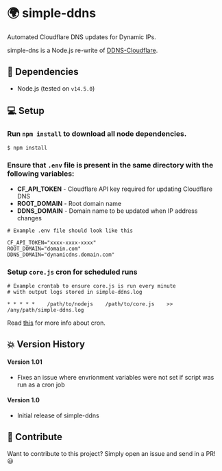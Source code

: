 # 🌍 simple-ddns

Automated Cloudflare DNS updates for Dynamic IPs.

simple-dns is a Node.js re-write of [DDNS-Cloudflare](https://github.com/prechuthan/DDNS-CloudFlare).

## 🐣 Dependencies

- Node.js (tested on `v14.5.0`)

## 💻 Setup

### Run `npm install` to download all node dependencies.

```
$ npm install
```

### Ensure that `.env` file is present in the same directory with the following variables:

- **CF_API_TOKEN** - Cloudflare API key required for updating Cloudflare DNS
- **ROOT_DOMAIN** - Root domain name
- **DDNS_DOMAIN** - Domain name to be updated when IP address changes

```
# Example .env file should look like this

CF_API_TOKEN="xxxx-xxxx-xxxx"
ROOT_DOMAIN="domain.com"
DDNS_DOMAIN="dynamicdns.domain.com"
```

### Setup `core.js` cron for scheduled runs

```
# Example crontab to ensure core.js is run every minute
# with output logs stored in simple-ddns.log

* * * * *    /path/to/nodejs    /path/to/core.js    >>    /any/path/simple-ddns.log
```

Read [this](https://www.ostechnix.com/a-beginners-guide-to-cron-jobs/) for more info about cron.

## 💥 Version History

#### Version 1.01

- Fixes an issue where envrionment variables were not set if script was run as a cron job

#### Version 1.0

- Initial release of simple-ddns

## 🎉 Contribute

Want to contribute to this project? Simply open an issue and send in a PR! 😃

